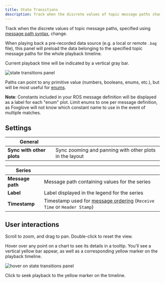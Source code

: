 ```yaml
---
title: State Transitions
description: Track when the discrete values of topic message paths change.
---
```


Track when the discrete values of topic message paths, specified using [message path syntax](/docs/visualizing/message-path-syntax), change.

When playing back a pre-recorded data source (e.g. a local or remote `.bag` file), this panel will preload the data belonging to the specified topic message paths for the whole playback timeline.

Current playback time will be indicated by a vertical gray bar.

![state transitions panel](/img/docs/visualizing/panels/state-transitions/panel.webp)

Paths can point to any primitive value (numbers, booleans, enums, etc.), but will be most useful for [enums](/docs/visualizing/annotate-ros-enum-fields).

**Note**: Constants included in your ROS message definition will be displayed as a label for each "enum" plot. Limit enums to one per message definition, as Foxglove will not know which constant name to use in the event of multiple matches.

## Settings

| General                   |                                                         |
| ------------------------- | ------------------------------------------------------- |
| **Sync with other plots** | Sync zooming and panning with other plots in the layout |

| Series           |                                                                                                                               |
| ---------------- | ----------------------------------------------------------------------------------------------------------------------------- |
| **Message path** | Message path containing values for the series                                                                                 |
| **Label**        | Label displayed in the legend for the series                                                                                  |
| **Timestamp**    | Timestamp used for [message ordering](/docs/visualizing/playback#message-ordering) (`Receive Time` or `Header Stamp`) |

## User interactions

Scroll to zoom, and drag to pan. Double-click to reset the view.

Hover over any point on a chart to see its details in a tooltip. You'll see a vertical yellow bar appear, as well as a corresponding yellow marker on the playback timeline.

![hover on state transitions panel](/img/docs/visualizing/panels/state-transitions/hover.webp)

Click to seek playback to the yellow marker on the timeline.
